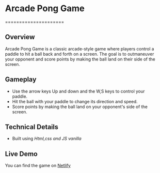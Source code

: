 # Arcade Pong Game

=====================

## **Overview**

Arcade Pong Game is a classic arcade-style game where players control a paddle to hit a ball back and forth on a screen. The goal is to outmaneuver your opponent and score points by making the ball land on their side of the screen.

## **Gameplay**

- Use the arrow keys Up and down and the W,S keys to control your paddle.
- Hit the ball with your paddle to change its direction and speed.
- Score points by making the ball land on your opponent's side of the screen.

## **Technical Details**

- Built using _Html,css and JS vanilla_

## Live Demo

You can find the game on [Netlify](https://bushra-pong-game.netlify.app/)
